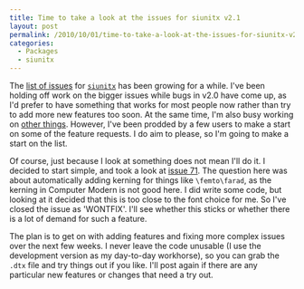 ```yaml
---
title: Time to take a look at the issues for siunitx v2.1
layout: post
permalink: /2010/10/01/time-to-take-a-look-at-the-issues-for-siunitx-v2-1/
categories:
  - Packages
  - siunitx
---
```

The [list of issues](https://github.com/josephwright/siunitx/issues?status=new&status=open) for [`siunitx`](https://ctan.org/pkg/siunitx) has been growing for a while. I've been holding off work on the bigger issues while bugs in v2.0 have come up, as I'd prefer to have something that works for most people now rather than try to add more new features too soon. At the same time, I'm also busy working on [other things](https://www.latex-project.org/latex3.html). However, I've been prodded by a few users to make a start on some of the feature requests. I do aim to please, so I'm going to make a start on the list.

Of course, just because I look at something does not mean I'll do it. I decided to start simple, and took a look at [issue 71](https://github.com/josephwright/siunitx/issues/71). The question here was about automatically adding kerning for things like `\femto\farad`, as the kerning in Computer Modern is not good here. I did write some code, but looking at it decided that this is too close to the font choice for me. So I've closed the issue as 'WONTFIX'. I'll see whether this sticks or whether there is a lot of demand for such a feature.

The plan is to get on with adding features and fixing more complex issues over the next few weeks. I never leave the code unusable (I use the development version as my day-to-day workhorse), so you can grab the `.dtx` file and try things out if you like. I'll post again if there are any particular new features or changes that need a try out.
